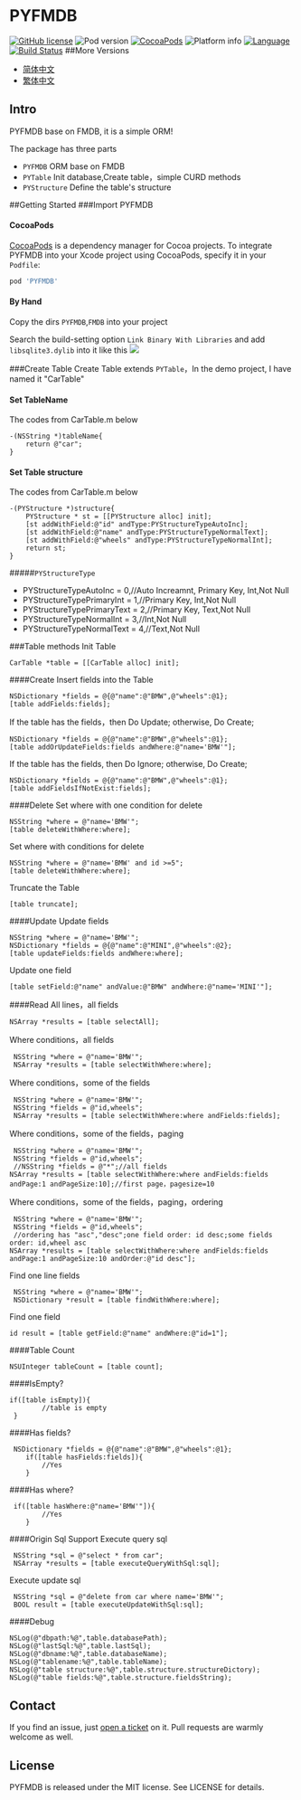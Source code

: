 PYFMDB
==========

[![GitHub license](https://img.shields.io/badge/license-MIT-blue.svg)]()
![Pod version](http://img.shields.io/cocoapods/v/PYFMDB.svg?style=flat)
[![CocoaPods](https://img.shields.io/cocoapods/metrics/doc-percent/PYFMDB.svg)]()
![Platform info](http://img.shields.io/cocoapods/p/PYFMDB.svg?style=flat)
[![Language](http://img.shields.io/badge/language-OC-brightgreen.svg?style=flat
)](https://en.wikipedia.org/wiki/Objective-C)
[![Build Status](https://api.travis-ci.org/iterrypeng/PYFMDB.svg?branch=master)](https://travis-ci.org/iterrypeng/PYFMDB)
##More Versions
* [简体中文](README_ZH.md) 
* [繁体中文](README_TW.md)

## Intro
PYFMDB base on FMDB, it is a simple ORM!

The package has three parts
* `PYFMDB`  ORM base on FMDB
* `PYTable` Init database,Create table，simple CURD methods 
* `PYStructure` Define the table's structure

##Getting Started
###Import PYFMDB
#### CocoaPods

[CocoaPods](http://cocoapods.org) is a dependency manager for Cocoa projects.
To integrate PYFMDB into your Xcode project using CocoaPods, specify it in your `Podfile`:

``` ruby
pod 'PYFMDB'
```
#### By Hand
Copy the dirs `PYFMDB`,`FMDB` into your project

Search the build-setting  option  `Link Binary With Libraries` and add `libsqlite3.dylib` into it like this
![](http://blog.devtang.com/images/key-value-store-setup.jpg)

###Create Table
Create Table extends `PYTable`，In the demo project, I have named it "CarTable"
#### Set TableName
The codes from CarTable.m  below
```
-(NSString *)tableName{
    return @"car";
}
```
#### Set Table structure
The codes from CarTable.m  below
```
-(PYStructure *)structure{
    PYStructure * st = [[PYStructure alloc] init];
    [st addWithField:@"id" andType:PYStructureTypeAutoInc];
    [st addWithField:@"name" andType:PYStructureTypeNormalText];
    [st addWithField:@"wheels" andType:PYStructureTypeNormalInt];
    return st;
}
```
#####`PYStructureType`
* PYStructureTypeAutoInc = 0,//Auto Increamnt, Primary Key, Int,Not Null
* PYStructureTypePrimaryInt = 1,//Primary Key, Int,Not Null
* PYStructureTypePrimaryText = 2,//Primary Key, Text,Not Null
* PYStructureTypeNormalInt = 3,//Int,Not Null
* PYStructureTypeNormalText = 4,//Text,Not Null

###Table methods
Init Table
```
CarTable *table = [[CarTable alloc] init];
```
####Create 
Insert fields into the Table
```
NSDictionary *fields = @{@"name":@"BMW",@"wheels":@1}; 
[table addFields:fields];
```
If the table has the fields，then  Do Update; otherwise, Do Create;
```
NSDictionary *fields = @{@"name":@"BMW",@"wheels":@1};
[table addOrUpdateFields:fields andWhere:@"name='BMW'"];
```
If the table has the fields, then Do Ignore; otherwise, Do Create;
```
NSDictionary *fields = @{@"name":@"BMW",@"wheels":@1};
[table addFieldsIfNotExist:fields];
```
####Delete
Set where with one condition for delete
```
NSString *where = @"name='BMW'";
[table deleteWithWhere:where];
```
Set where with conditions for delete
```
NSString *where = @"name='BMW' and id >=5";
[table deleteWithWhere:where];
```
Truncate the Table
```
[table truncate];
```
####Update
Update fields
```
NSString *where = @"name='BMW'";
NSDictionary *fields = @{@"name":@"MINI",@"wheels":@2};
[table updateFields:fields andWhere:where];
```
Update one field
```
[table setField:@"name" andValue:@"BMW" andWhere:@"name='MINI'"];
```
####Read
All lines，all fields 
```
NSArray *results = [table selectAll];
```
Where conditions，all fields
```
 NSString *where = @"name='BMW'";
 NSArray *results = [table selectWithWhere:where];
```
Where conditions，some of the fields
```
 NSString *where = @"name='BMW'";
 NSString *fields = @"id,wheels";
 NSArray *results = [table selectWithWhere:where andFields:fields];
```
Where conditions，some of the fields，paging
```
 NSString *where = @"name='BMW'";
 NSString *fields = @"id,wheels";
 //NSString *fields = @"*";//all fields 
NSArray *results = [table selectWithWhere:where andFields:fields andPage:1 andPageSize:10];//first page，pagesize=10
```
Where conditions，some of the fields，paging，ordering
```
 NSString *where = @"name='BMW'";
 NSString *fields = @"id,wheels";
 //ordering has "asc","desc";one field order: id desc;some fields order: id,wheel asc
NSArray *results = [table selectWithWhere:where andFields:fields andPage:1 andPageSize:10 andOrder:@"id desc"];
```
Find one line fields
```
 NSString *where = @"name='BMW'";
 NSDictionary *result = [table findWithWhere:where];
```
Find one field
```
id result = [table getField:@"name" andWhere:@"id=1"];
```
####Table Count
```
NSUInteger tableCount = [table count];
```
####IsEmpty?
```
if([table isEmpty]){
        //table is empty
 }
```
####Has fields?
```
 NSDictionary *fields = @{@"name":@"BMW",@"wheels":@1};
    if([table hasFields:fields]){
        //Yes
    }
```
####Has where?
```
 if([table hasWhere:@"name='BMW'"]){
        //Yes
    }
```

####Origin Sql Support
Execute query sql
```
 NSString *sql = @"select * from car";
 NSArray *results = [table executeQueryWithSql:sql]; 
```
Execute update sql
```
 NSString *sql = @"delete from car where name='BMW'";
 BOOL result = [table executeUpdateWithSql:sql];
```

####Debug
```
NSLog(@"dbpath:%@",table.databasePath);
NSLog(@"lastSql:%@",table.lastSql);
NSLog(@"dbname:%@",table.databaseName);
NSLog(@"tablename:%@",table.tableName);
NSLog(@"table structure:%@",table.structure.structureDictory);
NSLog(@"table fields:%@",table.structure.fieldsString);
```

## Contact

If you find an issue, just [open a ticket](https://github.com/iterrypeng/PYFMDB/issues/new) on it. Pull requests are warmly welcome as well.

## License

PYFMDB is released under the MIT license. See LICENSE for details.
 
